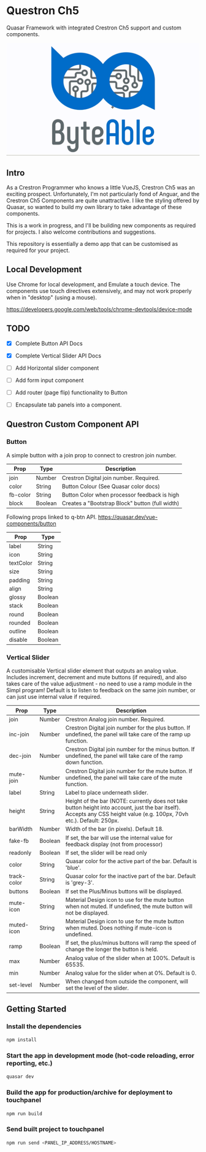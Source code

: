 # Questron Ch5
Quasar Framework with integrated Crestron Ch5 support and custom components.

![Demo Screencast](demo.gif)

## Intro
As a Crestron Programmer who knows a little VueJS, Crestron Ch5 was an exciting prospect. Unfortunately, I'm not particularly fond of Anguar, and the Crestron Ch5 Components are quite unattractive. I like the styling offered by Quasar, so wanted to build my own library to take advantage of these components.

This is a work in progress, and I'll be building new components as required for projects. I also welcome contributions and suggestions.

This repository is essentially a demo app that can be customised as required for your project.

## Local Development
Use Chrome for local development, and Emulate a touch device. The components use touch directives extensively, and may not work properly when in "desktop" (using a mouse).

https://developers.google.com/web/tools/chrome-devtools/device-mode


## TODO
- [x] Complete Button API Docs
- [x] Complete Vertical Slider API Docs
- [ ] Add Horizontal slider component
- [ ] Add form input component
- [ ] Add router (page flip) functionality to Button
- [ ] Encapsulate tab panels into a component.


## Questron Custom Component API
### Button
A simple button with a join prop to connect to crestron join number.

| Prop | Type | Description|
| ---- | ---- | ---------- |
| join | Number | Crestron Digital join number. Required. |
| color | String | Button Colour (See Quasar color docs) |
| fb-color | String | Button Color when processor feedback is high |
| block | Boolean | Creates a "Bootstrap Block" button (full width) |

Following props linked to q-btn API.
https://quasar.dev/vue-components/button

| Prop | Type |
| ---- | ---- |
| label | String |
| icon | String |
| textColor | String |
| size | String |
| padding | String |
| align | String |
| glossy | Boolean |
| stack | Boolean |
| round | Boolean |
| rounded | Boolean |
| outline | Boolean |
| disable | Boolean |

### Vertical Slider
A customisable Vertical slider element that outputs an analog value. Includes increment, decrement and mute buttons (if required), and also takes care of the value adjustment - no need to use a ramp module in the Simpl program!
Default is to listen to feedback on the same join number, or can just use internal value if required.

| Prop | Type | Description|
| ---- | ---- | ---------- |
| join | Number | Crestron Analog join number. Required. |
| inc-join | Number | Crestron Digital join number for the plus button. If undefined, the panel will take care of the ramp up function. |
| dec-join | Number | Crestron Digital join number for the minus button. If undefined, the panel will take care of the ramp down function. |
| mute-join | Number | Crestron Digital join number for the mute button. If undefined, the panel will take care of the mute function. |
| label | String | Label to place underneath slider. |
| height | String | Height of the bar (NOTE: currently does not take button height into account, just the bar itself). Accepts any CSS height value (e.g. 100px, 70vh etc.). Default: 250px. |
| barWidth | Number | Width of the bar (in pixels). Default 18. |
| fake-fb | Boolean | If set, the bar will use the internal value for feedback display (not from processor) |
| readonly | Boolean | If set, the slider will be read only |
| color | String | Quasar color for the active part of the bar. Default is 'blue'. |
| track-color | String | Quasar color for the inactive part of the bar. Default is 'grey-3'. |
| buttons | Boolean | If set the Plus/Minus buttons will be displayed. |
| mute-icon | String | Material Design icon to use for the mute button when not muted. If undefined, the mute button will not be displayed. |
| muted-icon | String | Material Design icon to use for the mute button when muted. Does nothing if mute-icon is undefined. |
| ramp | Boolean | If set, the plus/minus buttons will ramp the speed of change the longer the button is held. |
| max | Number | Analog value of the slider when at 100%. Default is 65535. |
| min | Number | Analog value for the slider when at 0%. Default is 0. |
| set-level | Number | When changed from outside the component, will set the level of the slider. |


## Getting Started
### Install the dependencies
```bash
npm install
```

### Start the app in development mode (hot-code reloading, error reporting, etc.)
```bash
quasar dev
```

### Build the app for production/archive for deployment to touchpanel
```bash
npm run build
```

### Send built project to touchpanel
```bash
npm run send <PANEL_IP_ADDRESS/HOSTNAME>
```
